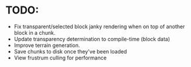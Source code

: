 # TODO:

- Fix transparent/selected block janky rendering when on top of another block in a chunk.
- Update transparency determination to compile-time (block data)
- Improve terrain generation.
- Save chunks to disk once they've been loaded
- View frustrum culling for performance
